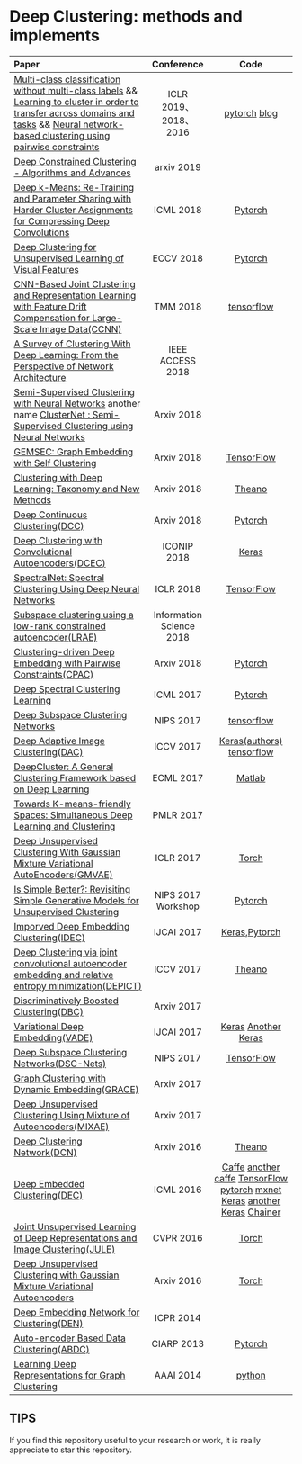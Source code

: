 # Deep Clustering: methods and implements

|    Paper    |  Conference  |  Code |
|  :---------  | :------:  | :------: |
| [Multi-class classification without multi-class labels](https://openreview.net/forum?id=SJzR2iRcK7)     &&      [Learning to cluster in order to transfer across domains and tasks](https://openreview.net/forum?id=ByRWCqvT-)    &&    [Neural network-based clustering using pairwise constraints](https://arxiv.org/abs/1511.06321) | ICLR 2019、2018、2016 | [pytorch](https://github.com/GT-RIPL/L2C)  [blog](https://mlatgt.blog/2018/04/29/learning-to-cluster/) |
| [Deep Constrained Clustering - Algorithms and Advances](https://arxiv.org/pdf/1901.10061.pdf) | arxiv 2019 |  |
| [Deep k-Means: Re-Training and Parameter Sharing with Harder Cluster Assignments for Compressing Deep Convolutions](https://arxiv.org/abs/1806.09228) | ICML 2018 | [Pytorch](https://github.com/Sandbox3aster/Deep-K-Means-pytorch) |
| [Deep Clustering for Unsupervised Learning of Visual Features](http://openaccess.thecvf.com/content_ECCV_2018/papers/Mathilde_Caron_Deep_Clustering_for_ECCV_2018_paper.pdf) | ECCV 2018 | [Pytorch](https://github.com/facebookresearch/deepcluster) |
| [CNN-Based Joint Clustering and Representation Learning with Feature Drift Compensation for Large-Scale Image Data(CCNN)](https://www.ee.nthu.edu.tw/cwlin/pub/tmm_clustering_2018.pdf) | TMM 2018 | [tensorflow](https://github.com/salehkhazaei/cnn-clustering) |
|  [A Survey of Clustering With Deep Learning: From the Perspective of Network Architecture](https://ieeexplore.ieee.org/stamp/stamp.jsp?arnumber=8412085)  |  IEEE ACCESS 2018  |  |
| [Semi-Supervised Clustering with Neural Networks](<https://arxiv.org/abs/1806.01547>)   another name [ClusterNet : Semi-Supervised Clustering using Neural Networks](https://www.groundai.com/project/clusternet-semi-supervised-clustering-using-neural-networks/) | Arxiv 2018 |  |
|  [GEMSEC: Graph Embedding with Self Clustering](https://arxiv.org/pdf/1802.03997.pdf)  |  Arxiv 2018  | [TensorFlow](https://github.com/benedekrozemberczki/GEMSEC) |
|  [Clustering with Deep Learning: Taxonomy and New Methods](https://arxiv.org/pdf/1801.07648.pdf)  |  Arxiv 2018 |  [Theano](https://github.com/elieJalbout/Clustering-with-Deep-learning)  |
| [Deep Continuous Clustering(DCC)](https://arxiv.org/pdf/1803.01449.pdf) | Arxiv 2018 | [Pytorch](https://github.com/shahsohil/DCC) |
| [Deep Clustering with Convolutional Autoencoders(DCEC)](https://xifengguo.github.io/papers/ICONIP17-DCEC.pdf) | ICONIP 2018 | [Keras](https://github.com/XifengGuo/DCEC) |
| [SpectralNet: Spectral Clustering Using Deep Neural Networks](https://openreview.net/pdf?id=HJ_aoCyRZ) | ICLR 2018 | [TensorFlow](https://github.com/KlugerLab/SpectralNet) |
| [Subspace clustering using a low-rank constrained autoencoder(LRAE)](https://www.sciencedirect.com/science/article/pii/S0020025517309659) | Information Science 2018 | |
| [Clustering-driven Deep Embedding with Pairwise Constraints(CPAC)](https://arxiv.org/pdf/1803.08457.pdf) | Arxiv 2018 |  [Pytorch](https://github.com/sharonFogel/CPAC) |
| [Deep Spectral Clustering Learning](http://www.cs.toronto.edu/~law/publications/ICML/2017/final_version.pdf) | ICML 2017 | [Pytorch](https://github.com/wlwkgus/DeepSpectralClustering) |
| [Deep Subspace Clustering Networks](http://papers.nips.cc/paper/6608-deep-subspace-clustering-networks.pdf) | NIPS 2017 | [tensorflow](https://github.com/panji1990/Deep-subspace-clustering-networks) |
| [Deep Adaptive Image Clustering(DAC)](http://openaccess.thecvf.com/content_ICCV_2017/papers/Chang_Deep_Adaptive_Image_ICCV_2017_paper.pdf) | ICCV 2017 | [Keras(authors)](https://github.com/vector-1127/DAC) [tensorflow](https://github.com/graykode/DAC) |
| [DeepCluster: A General Clustering Framework based on Deep Learning](<http://ecmlpkdd2017.ijs.si/papers/paperID345.pdf>) | ECML 2017 | [Matlab](<https://github.com/JennyQQL/DeepClusterADMM-Release>) |
|  [Towards K-means-friendly Spaces: Simultaneous Deep Learning and Clustering](https://arxiv.org/pdf/1610.04794.pdf)  |  PMLR 2017  |    |
| [Deep Unsupervised Clustering With Gaussian Mixture Variational AutoEncoders(GMVAE)](https://arxiv.org/pdf/1611.02648.pdf)| ICLR 2017 | [Torch](https://github.com/Nat-D/GMVAE) |
|  [Is Simple Better?: Revisiting Simple Generative Models for Unsupervised Clustering](https://ic.unicamp.br/~adin/downloads/pubs/AriasFigueroa2017a.pdf)  |  NIPS 2017 Workshop  |  [Pytorch](https://github.com/jariasf/clustering-nips-2017)  |
|      [Imporved Deep Embedding Clustering(IDEC)](https://www.ijcai.org/proceedings/2017/0243.pdf)   |   IJCAI 2017  |  [Keras](https://github.com/XifengGuo/IDEC),[Pytorch](https://github.com/dawnranger/IDEC-pytorch) |
| [Deep Clustering via joint convolutional autoencoder embedding and relative entropy minimization(DEPICT)](https://arxiv.org/pdf/1704.06327.pdf) | ICCV 2017 |  [Theano](https://github.com/herandy/DEPICT) |
| [Discriminatively Boosted Clustering(DBC)](https://arxiv.org/pdf/1703.07980.pdf) | Arxiv 2017 | |
| [Variational Deep Embedding(VADE)](https://arxiv.org/pdf/1611.05148.pdf) | IJCAI 2017 | [Keras](https://github.com/slim1017/VaDE)  [Another Keras](https://github.com/AifChain/aiClustering) |
| [Deep Subspace Clustering Networks(DSC-Nets)](http://papers.nips.cc/paper/6608-deep-subspace-clustering-networks.pdf) | NIPS 2017 |[TensorFlow](https://github.com/panji1990/Deep-subspace-clustering-networks) |
| [Graph Clustering with Dynamic Embedding(GRACE)](https://arxiv.org/pdf/1712.08249.pdf) | Arxiv 2017 | |
| [Deep Unsupervised Clustering Using Mixture of Autoencoders(MIXAE)](https://arxiv.org/pdf/1712.07788.pdf) | Arxiv 2017 | |
| [Deep Clustering Network(DCN)](https://arxiv.org/pdf/1610.04794v1.pdf) | Arxiv 2016 | [Theano](https://github.com/boyangumn/DCN-New) |
|  [Deep Embedded Clustering(DEC)](http://proceedings.mlr.press/v48/xieb16.pdf) |   ICML 2016  | [Caffe](https://github.com/piiswrong/dec)  [another caffe](<https://github.com/piiswrong/dec>) [TensorFlow](https://github.com/danathughes/DeepEmbeddedClustering) [pytorch](https://github.com/vlukiyanov/pt-dec) [mxnet](https://github.com/apache/incubator-mxnet/blob/master/example/deep-embedded-clustering/dec.py)  [Keras](https://github.com/XifengGuo/DEC-keras) [another Keras](https://github.com/fferroni/DEC-Keras) [Chainer](https://github.com/ymym3412/DeepEmbeddedClustering) |
| [Joint Unsupervised Learning of Deep Representations and Image Clustering(JULE)](https://arxiv.org/pdf/1604.03628.pdf) | CVPR 2016 |   [Torch](https://github.com/jwyang/JULE.torch) |
| [Deep Unsupervised Clustering with Gaussian Mixture Variational Autoencoders](https://arxiv.org/abs/1611.02648) | Arxiv 2016 | [Torch](https://github.com/Nat-D/GMVAE) |
| [Deep Embedding Network for Clustering(DEN)](https://ieeexplore.ieee.org/document/6976982/) | ICPR 2014 | |
| [Auto-encoder Based Data Clustering(ABDC)](http://nlpr-web.ia.ac.cn/english/irds/People/lwang/M-MCG_EN/Publications/2013/CFS2013CIARP.pdf) | CIARP 2013 |  [Pytorch](https://github.com/KellerJordan/Autoencoder-Clustering) |
| [Learning Deep Representations for Graph Clustering](https://www.aaai.org/ocs/index.php/AAAI/AAAI14/paper/viewFile/8527/8571) |  AAAI 2014 | [python](https://github.com/quinngroup/deep-representations-clustering) |

## TIPS
If you find this repository useful to your research or work, it is really appreciate to star this repository.
